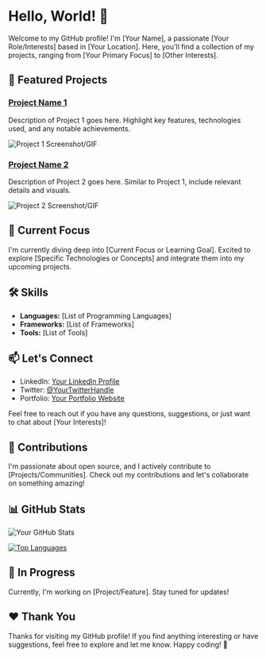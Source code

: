# Hello, World! 👋

Welcome to my GitHub profile! I'm [Your Name], a passionate [Your Role/Interests] based in [Your Location]. Here, you'll find a collection of my projects, ranging from [Your Primary Focus] to [Other Interests].

## 🚀 Featured Projects

### [Project Name 1](link-to-project-1)
Description of Project 1 goes here. Highlight key features, technologies used, and any notable achievements.

![Project 1 Screenshot/GIF](link-to-screenshot-or-gif)

### [Project Name 2](link-to-project-2)
Description of Project 2 goes here. Similar to Project 1, include relevant details and visuals.

![Project 2 Screenshot/GIF](link-to-screenshot-or-gif)

## 🌱 Current Focus

I'm currently diving deep into [Current Focus or Learning Goal]. Excited to explore [Specific Technologies or Concepts] and integrate them into my upcoming projects.

## 🛠️ Skills

- **Languages:** [List of Programming Languages]
- **Frameworks:** [List of Frameworks]
- **Tools:** [List of Tools]

## 📫 Let's Connect

- LinkedIn: [Your LinkedIn Profile](link-to-linkedin)
- Twitter: [@YourTwitterHandle](link-to-twitter)
- Portfolio: [Your Portfolio Website](link-to-portfolio)

Feel free to reach out if you have any questions, suggestions, or just want to chat about [Your Interests]!

## 🤝 Contributions

I'm passionate about open source, and I actively contribute to [Projects/Communities]. Check out my contributions and let's collaborate on something amazing!

## 📊 GitHub Stats

![Your GitHub Stats](https://github-readme-stats.vercel.app/api?username=your-username&show_icons=true&count_private=true&hide=contribs,prs)

[![Top Languages](https://github-readme-stats.vercel.app/api/top-langs/?username=your-username&layout=compact)](https://github.com/your-username/github-readme-stats)

## 🚧 In Progress

Currently, I'm working on [Project/Feature]. Stay tuned for updates!

## ❤️ Thank You

Thanks for visiting my GitHub profile! If you find anything interesting or have suggestions, feel free to explore and let me know. Happy coding! 🚀
